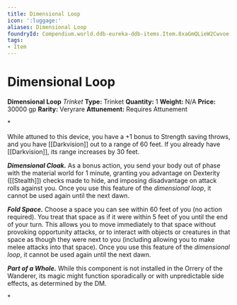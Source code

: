 ```yaml
---
title: Dimensional Loop
icon: ':luggage:'
aliases: Dimensional Loop
foundryId: Compendium.world.ddb-eureka-ddb-items.Item.8xaGmQLieW2Cwvoe
tags:
- Item
---
```


# Dimensional Loop

**Dimensional Loop**
_Trinket_
**Type:** Trinket
**Quantity:** 1
**Weight:** N/A
**Price:** 30000 gp
**Rarity:** Veryrare
**Attunement:** Requires Attunement

*<p>While attuned to this device, you have a +1 bonus to Strength saving throws, and you have [[Darkvision]] out to a range of 60 feet. If you already have [[Darkvision]], its range increases by 30 feet.

***Dimensional Cloak.*** As a bonus action, you send your body out of phase with the material world for 1 minute, granting you advantage on Dexterity ([[Stealth]]) checks made to hide, and imposing disadvantage on attack rolls against you. Once you use this feature of the *dimensional loop*, it cannot be used again until the next dawn.

***Fold Space.*** Choose a space you can see within 60 feet of you (no action required). You treat that space as if it were within 5 feet of you until the end of your turn. This allows you to move immediately to that space without provoking opportunity attacks, or to interact with objects or creatures in that space as though they were next to you (including allowing you to make melee attacks into that space). Once you use this feature of the *dimensional loop*, it cannot be used again until the next dawn.

***Part of a Whole.*** While this component is not installed in the Orrery of the Wanderer, its magic might function sporadically or with unpredictable side effects, as determined by the DM.</p>*